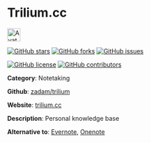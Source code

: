 
# Trilium.cc 

<a href="https://trilium.cc/"><img src="https://icons.duckduckgo.com/ip3/trilium.cc.ico" alt="Avatar" width="30" height="30" /></a>

[![GitHub stars](https://img.shields.io/github/stars/zadam/trilium.svg?style=social&label=Star&maxAge=2592000)](https://GitHub.com/zadam/trilium/stargazers/) [![GitHub forks](https://img.shields.io/github/forks/zadam/trilium.svg?style=social&label=Fork&maxAge=2592000)](https://GitHub.com/zadam/trilium/network/) [![GitHub issues](https://img.shields.io/github/issues/zadam/trilium.svg)](https://GitHub.com/Nzadam/trilium/issues/)

[![GitHub license](https://img.shields.io/github/license/zadam/trilium.svg)](https://github.com/zadam/trilium/blob/master/LICENSE) [![GitHub contributors](https://img.shields.io/github/contributors/zadam/trilium.svg)](https://GitHub.com/zadam/trilium/graphs/contributors/) 

**Category**: Notetaking

**Github**: [zadam/trilium](https://github.com/zadam/trilium)

**Website**: [trilium.cc](https://trilium.cc/)

**Description**:
Personal knowledge base

**Alternative to**: [Evernote](https://evernote.com/), [Onenote](https://www.onenote.com/)
